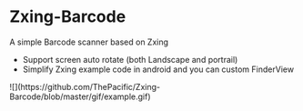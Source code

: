 # Zxing-Barcode
A simple Barcode scanner based on Zxing
 * Support screen auto rotate (both Landscape and portrail)
 * Simplify Zxing example code in android and you can custom FinderView
<p>
![](https://github.com/ThePacific/Zxing-Barcode/blob/master/gif/example.gif)
